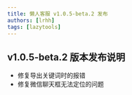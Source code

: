```yaml
---
title: 懒人客服 v1.0.5-beta.2 发布
authors: [lrhh]
tags: [lazytools]
---
```


## v1.0.5-beta.2 版本发布说明

* 修复导出关键词时的报错
* 修复微信聊天框无法定位的问题